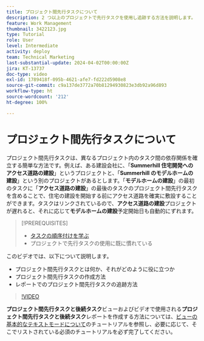 ```yaml
---
title: プロジェクト間先行タスクについて
description: 2 つ以上のプロジェクトで先行タスクを使用し追跡する方法を説明します。
feature: Work Management
thumbnail: 3422123.jpg
type: Tutorial
role: User
level: Intermediate
activity: deploy
team: Technical Marketing
last-substantial-update: 2024-04-02T00:00:00Z
jira: KT-13737
doc-type: video
exl-id: 1789418f-095b-4621-afe7-fd222d5908e8
source-git-commit: c9a137de3772a70b81294930823e3db92a96d893
workflow-type: ht
source-wordcount: '212'
ht-degree: 100%

---
```


# プロジェクト間先行タスクについて

プロジェクト間先行タスクは、異なるプロジェクト内のタスク間の依存関係を確立する簡単な方法です。例えば、ある建設会社に、「**Summerhill 住宅開発へのアクセス道路の建設**」というプロジェクトと、「**Summerhill のモデルホームの建設**」という別のプロジェクトがあるとします。「**モデルホームの建設**」の最初のタスクに「**アクセス道路の建設**」の最後のタスクのプロジェクト間先行タスクを含めることで、住宅の建設を開始する前にアクセス道路を確実に敷設することができます。タスクはリンクされているので、**アクセス道路の建設**&#x200B;プロジェクトが遅れると、それに応じて&#x200B;**モデルホームの建設**&#x200B;予定開始日も自動的にずれます。

>[!PREREQUISITES]
>
>* [タスクの順序付けを学ぶ](https://experienceleague.adobe.com/docs/workfront-learn/tutorials-workfront/manage-work/tasks/learn-to-sequence-tasks.html?lang=ja)
>* プロジェクトで先行タスクの使用に既に慣れている


このビデオでは、以下について説明します。

* プロジェクト間先行タスクとは何か、それがどのように役に立つか
* プロジェクト間先行タスクの作成方法
* レポートでのプロジェクト間先行タスクの追跡方法

>[!VIDEO](https://video.tv.adobe.com/v/3422123/?quality=12&learn=on)

**プロジェクト間先行タスクと後続タスク**&#x200B;ビューおよびビデオで使用される&#x200B;**プロジェクト間先行タスクと後続タスク**&#x200B;レポートを作成する方法については、[ビューの基本的なテキストモードについて](https://experienceleague.adobe.com/docs/workfront-learn/tutorials-workfront/reporting/intermediate-reporting/basic-text-mode-for-views.html?lang=ja)のチュートリアルを参照し、必要に応じて、そこでリストされている必須のチュートリアルを必ず完了してください。
